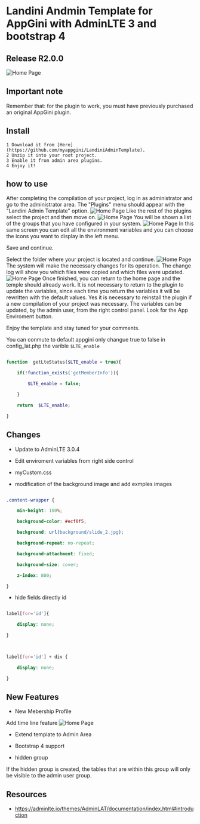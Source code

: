 
# Landini Andmin Template for AppGini with AdminLTE 3 and bootstrap 4

## Release R2.0.0


![Home Page](https://raw.githubusercontent.com/myappgini/LandiniAdminTemplate/master/LAT/screenshots/Template001.PNG)

## Important note

Remember that: for the plugin to work, you must have previously purchased an original AppGini plugin.

## Install

    1 Download it from [Here](https://github.com/myappgini/LandiniAdminTemplate).
    2 Unzip it into your root project.
    3 Enable it from admin area plugins.
    4 Enjoy it!

## how to use

After completing the compilation of your project, log in as administrator and go to the administrator area. The "Plugins" menu should appear with the "Landini Admin Template" option.
![Home Page](https://raw.githubusercontent.com/myappgini/LandiniAdminTemplate/master/LAT/screenshots/plugin000.PNG)
Like the rest of the plugins select the project and then move on.
![Home Page](https://raw.githubusercontent.com/myappgini/LandiniAdminTemplate/master/LAT/screenshots/plugin001.PNG)
You will be shown a list of the groups that you have configured in your system.
![Home Page](https://raw.githubusercontent.com/myappgini/LandiniAdminTemplate/master/LAT/screenshots/plugin002.PNG)
In this same screen you can edit all the environment variables and you can choose the icons you want to display in the left menu.

Save and continue.

Select the folder where your project is located and continue.
![Home Page](https://raw.githubusercontent.com/myappgini/LandiniAdminTemplate/master/LAT/screenshots/plugin003.PNG)
The system will make the necessary changes for its operation.
The change log will show you which files were copied and which files were updated.
![Home Page](https://raw.githubusercontent.com/myappgini/LandiniAdminTemplate/master/LAT/screenshots/plugin004.PNG)
Once finished, you can return to the home page and the temple should already work.
It is not necessary to return to the plugin to update the variables, since each time you return the variables it will be rewritten with the default values. Yes it is necessary to reinstall the plugin if a new compilation of your project was necessary.
The variables can be updated, by the admin user, from the right control panel. Look for the App Enviroment button.

Enjoy the template and stay tuned for your comments.

You can conmute to default appgini only changue true to false in config_lat.php the varible ```$LTE_enable```

```php

function  getLteStatus($LTE_enable = true){

    if(!function_exists('getMemberInfo')){

        $LTE_enable = false;

    }

    return  $LTE_enable;

}

```

## Changes

- Update to AdminLTE 3.0.4

- Edit enviroment variables from right side control

- myCustom.css

- modification of the background image and add exmples images

```css

.content-wrapper {

    min-height: 100%;

    background-color: #ecf0f5;

    background: url(background/slide_2.jpg);

    background-repeat: no-repeat;

    background-attachment: fixed;

    background-size: cover;

    z-index: 800;

}

```

- hide fields directly id

```css

label[for='id']{

    display: none;

}

  

label[for='id'] + div {

    display: none;

}

```

## New Features

- New Mebership Profile

Add time line feature
![Home Page](https://raw.githubusercontent.com/myappgini/LandiniAdminTemplate/master/LAT/screenshots/Template003.PNG)

- Extend template to Admin Area

- Bootstrap 4 support

- hidden group

If the hidden group is created, the tables that are within this group will only be visible to the admin user group.

## Resources
  
- <https://adminlte.io/themes/AdminLAT/documentation/index.html#introduction>
